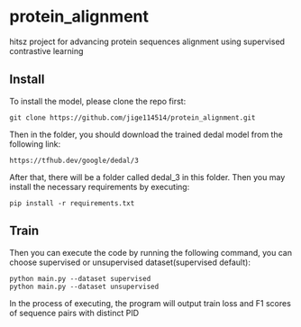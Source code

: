 # protein_alignment
hitsz project for advancing protein sequences alignment using supervised contrastive learning

## Install
To install the model, please clone the repo first:
```
git clone https://github.com/jige114514/protein_alignment.git
```
Then in the folder, you should download the trained dedal model from the following link:
```
https://tfhub.dev/google/dedal/3
```
After that, there will be a folder called dedal_3 in this folder.
Then you may install the necessary requirements by executing:
```
pip install -r requirements.txt
```

## Train
Then you can execute the code by running the following command, you can choose supervised or unsupervised dataset(supervised default):
```
python main.py --dataset supervised
python main.py --dataset unsupervised
```
In the process of executing, the program will output train loss and F1 scores of sequence pairs with distinct PID